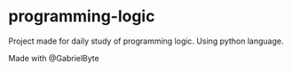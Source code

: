 # programming-logic

Project made for daily study of programming logic. Using python language.

Made with @GabrielByte
